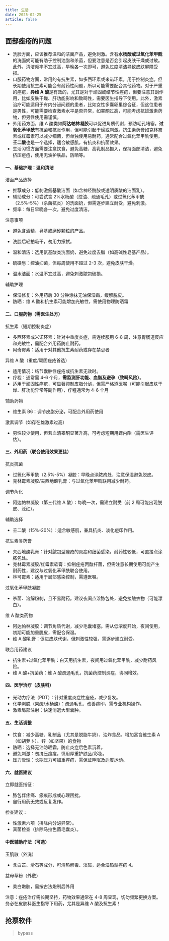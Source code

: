 ```yaml
---
title: 生活
date: 2025-02-25
article: false
---
```


## 面部痤疮的问题

- 洗脸方面，应该推荐温和的洁面产品，避免刺激。含有**水杨酸或过氧化苯甲酰**的洗面奶可能有助于控制油脂和杀菌，但要注意是否会引起皮肤干燥或过敏。此外，清洁频率不宜过高，早晚各一次即可，避免过度清洁导致皮肤屏障受损。
- 口服药物方面，常用的有抗生素，如多西环素或米诺环素，用于控制炎症。但长期使用抗生素可能会有耐药性问题，所以可能需要配合其他药物。对于严重的痤疮，**异维 A 酸**是有效的，尤其是对于顽固或结节性痤疮，但要注意其副作用，比如皮肤干燥、肝功能影响和致畸性，需要医生指导下使用。此外，激素治疗可能适用于有内分泌问题的患者，比如女性多囊卵巢综合征，但这位患者是男性，可能需要检查激素水平是否异常，如睾酮过高，可能考虑抗雄激素药物，但男性使用需谨慎。
- 外用药方面，维 A 酸类如**阿达帕林凝胶**可以促进角质代谢，预防毛孔堵塞。**过氧化苯甲酰**有抗菌和抗炎作用，但可能引起干燥或刺激。抗生素药膏如克林霉素或红霉素可以减少细菌，但单独使用易耐药，通常配合过氧化苯甲酰使用。**壬二酸**也是一个选择，适合敏感肌，有抗炎和抗菌效果。
- 生活习惯方面需要注意饮食，避免高糖、高乳制品摄入，保持面部清洁，避免挤压痘痘，使用无油护肤品，防晒等。

#### 一、基础护理：温和清洁

洁面产品选择

- 推荐成分：低刺激氨基酸洁面（如含神经酰胺或透明质酸的洁面乳）。
- 辅助成分：可尝试含 2%水杨酸（控油、疏通毛孔）或过氧化苯甲酰（2.5%-5%）（杀菌抗炎）的洗面奶，但需逐步建立耐受，避免刺激。
- 频率：每日早晚各一次，避免过度清洁。

注意事项

- 避免含酒精、皂基或磨砂颗粒的产品。
- 洗脸后轻拍吸干，勿用力擦拭。

- 温和清洁：选用氨基酸类洗面奶，避免过度去脂（如高碱性皂基产品）。
- 硫磺皂：控油抑菌，但每周使用不超过 2-3 次，避免皮肤干燥。
- 温水洁面：水温不宜过高，避免刺激脓包破损。

辅助护理

- 保湿修复：外用药后 30 分钟涂抹无油保湿霜，缓解脱皮。
- 防晒：维 A 酸和抗生素可能增加光敏性，需使用物理防晒霜

#### 二、口服药物（需医生处方）

抗生素（短期控制炎症）

- 多西环素或米诺环素：针对中重度炎症，需连续服用 6-8 周，注意胃肠道反应和光敏性，需配合外用药防止耐药。
- 阿奇霉素：适用于对其他抗生素耐药或存在禁忌者

异维 A 酸（重度/顽固痤疮首选）

- 适用情况：结节囊肿性痤疮或抗生素无效时。
- 疗程：通常需 4-6 个月，**需监测肝功能、血脂及避孕（致畸风险）**。
- 适用于顽固性痤疮，可显著抑制皮脂分泌，但需严格遵医嘱（可能引起皮肤干燥、肝功能异常等副作用），疗程通常为 4-6 个月

辅助药物

- 维生素 B6：调节皮脂分泌，可配合外用药使用

激素调节（如存在雄激素过高）

- 男性较少使用，但若血清睾酮显著升高，可考虑短期用螺内酯（需医生评估）。

#### 三、外用药（联合使用效果更佳）

抗炎抗菌

- 过氧化苯甲酰（2.5%-5%）凝胶：早晚点涂脓疱处，注意保湿避免脱皮。
- 克林霉素凝胶/夫西地酸乳膏：与过氧化苯甲酰联用减少耐药。

调节角化

- 阿达帕林凝胶（第三代维 A 酸）：每晚一次，需建立耐受（前 2 周可能出现脱皮、泛红）。

辅助选择

- 壬二酸（15%-20%）：适合敏感肌，兼具抗炎、淡化痘印作用。

抗生素类药膏

- 夫西地酸乳膏：针对脓包型痤疮的炎症和细菌感染，耐药性较低，可直接点涂脓包处。
- 克林霉素凝胶/红霉素软膏：抑制痤疮丙酸杆菌，但需注意长期使用可能产生耐药性，建议与过氧化苯甲酰联合使用。
- 林可霉素：适用于局部感染控制，需遵医嘱。

过氧化苯甲酰凝胶

- 杀菌、溶解粉刺，且不易耐药。建议夜间点涂脓包处，避免接触衣物（可能漂白）。

维 A 酸类药物

- 阿达帕林凝胶：调节角质代谢，减少毛囊堵塞。需从低浓度开始，夜间使用，初期可能加重脱皮，需配合保湿。
- 维 A 酸乳膏：促进皮肤代谢，但刺激性较强，需逐步建立耐受。

联合用药建议

- 抗生素+过氧化苯甲酰：白天用抗生素，夜间用过氧化苯甲酰，减少耐药风险。
- 维 A 酸+抗菌药：维 A 酸疏通毛孔，抗菌药控制炎症，协同增效。

#### 四、医学治疗（皮肤科）

- 光动力疗法（PDT）：针对重度炎症性痤疮，减少复发。
- 化学剥脱（果酸/水杨酸）：疏通毛孔、改善痘印，需专业机构操作。
- 激素局部注射：快速消退大型囊肿。

#### 五、生活调整

- 饮食：减少高糖、乳制品（尤其是脱脂牛奶）、油炸食品。增加富含维生素 A（如胡萝卜）、锌（如坚果）的食物
- 防晒：选择无油防晒霜，防止炎症后色素沉着。
- 避免刺激：勿挤压痘痘，慎用厚重护肤品/彩妆。
- 压力管理：长期压力可加重痤疮，需保证睡眠及适度运动。

#### 六、就医建议

立即就医指征：

- 脓包伴疼痛、瘢痕形成或心理困扰。
- 自行用药无效或反复发作。

检查建议：

- 性激素六项（排除内分泌异常）。
- 真菌检查（排除马拉色菌毛囊炎）。

#### 中医辅助疗法（可选）

玉肌散（外洗）

- 含白芷、滑石等成分，可清热解毒、淡斑，适合湿热型痤疮 4。

益母草粉（外敷）

- 美白嫩肤，需按古法炮制后外用

注意：痤疮治疗需长期坚持，药物效果通常在 4-8 周显现，切勿频繁更换方案。务必在皮肤科医生指导下用药，尤其是异维 A 酸及抗生素！

## 抢票软件

> bypass
